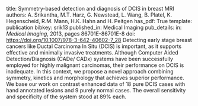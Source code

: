 title: Symmetry-based detection and diagnosis of DCIS in breast MRI
authors: A. Srikantha, M.T. Harz, G. Newstead, L. Wang, B. Platel, K. Hegenscheid, R.M. Mann, H.K. Hahn and H. Peitgen
has_pdf: True
template: publication
bibkey: srik13
published_in: Medical Imaging
pub_details: in: <i>Medical Imaging</i>, 2013, pages 86701E-86701E-8
doi: https://doi.org/10.1007/978-3-642-40602-7_28
Detecting early stage breast cancers like Ductal Carcinoma In Situ (DCIS) is important, as it supports effective and minimally invasive treatments. Although Computer Aided Detection/Diagnosis (CADe/ CADx) systems have been successfully employed for highly malignant carcinomas, their performance on DCIS is inadequate. In this context, we propose a novel approach combining symmetry, kinetics and morphology that achieves superior performance. We base our work on contrast enhanced data of 18 pure DCIS cases with hand annotated lesions and 9 purely normal cases. The overall sensitivity and specificity of the system stood at 89\% each.

